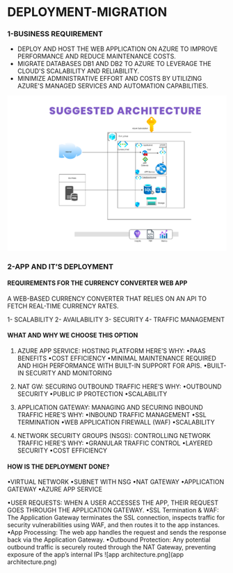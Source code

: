 # DEPLOYMENT-MIGRATION
### 1-BUSINESS REQUIREMENT

- DEPLOY AND HOST THE WEB APPLICATION ON AZURE TO IMPROVE PERFORMANCE AND REDUCE MAINTENANCE COSTS.
- MIGRATE DATABASES DB1 AND DB2 TO AZURE TO LEVERAGE THE CLOUD'S SCALABILITY AND RELIABILITY.
- MINIMIZE ADMINISTRATIVE EFFORT AND COSTS BY UTILIZING AZURE'S MANAGED SERVICES AND AUTOMATION CAPABILITIES.

![architecture.png](architecture.png)

### 2-APP AND IT’S DEPLOYMENT
#### REQUIREMENTS FOR THE CURRENCY CONVERTER WEB APP
A WEB-BASED CURRENCY CONVERTER THAT RELIES ON AN API TO FETCH REAL-TIME CURRENCY RATES.

1- SCALABILITY
2- AVAILABILITY
3- SECURITY
4- TRAFFIC MANAGEMENT

#### WHAT AND WHY WE CHOOSE THIS OPTION 
1. AZURE APP SERVICE: HOSTING PLATFORM
HERE’S WHY:
•PAAS BENEFITS
•COST EFFICIENCY
•MINIMAL MAINTENANCE REQUIRED AND HIGH PERFORMANCE WITH BUILT-IN SUPPORT FOR APIS.
•BUILT-IN SECURITY AND MONITORING

2. NAT GW: SECURING OUTBOUND TRAFFIC
HERE’S WHY:
•OUTBOUND SECURITY
•PUBLIC IP PROTECTION
•SCALABILITY

3. APPLICATION GATEWAY: MANAGING AND SECURING INBOUND TRAFFIC
HERE’S WHY:
•INBOUND TRAFFIC MANAGEMENT
•SSL TERMINATION
•WEB APPLICATION FIREWALL (WAF)
•SCALABILITY

4. NETWORK SECURITY GROUPS (NSGS): CONTROLLING NETWORK TRAFFIC
HERE’S WHY:
•GRANULAR TRAFFIC CONTROL
•LAYERED SECURITY
•COST EFFICIENCY

#### HOW IS THE DEPLOYMENT DONE?
•VIRTUAL NETWORK
•SUBNET WITH NSG
•NAT GATEWAY
•APPLICATION GATEWAY
•AZURE APP SERVICE

•USER REQUESTS: WHEN A USER ACCESSES THE APP, THEIR REQUEST GOES THROUGH THE APPLICATION GATEWAY.
•SSL Termination & WAF: The Application Gateway terminates the SSL connection, inspects traffic for security vulnerabilities using WAF, and then routes it to the app instances.
•App Processing: The web app handles the request and sends the response back via the Application Gateway.
•Outbound Protection: Any potential outbound traffic is securely routed through the NAT Gateway, preventing exposure of the app’s internal IPs
![app architecture.png](app architecture.png)

